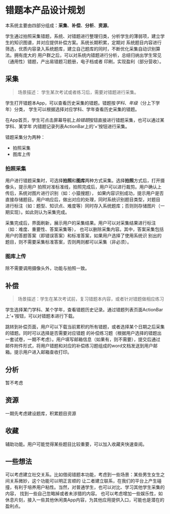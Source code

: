 # 错题本产品设计规划

本系统主要由四部分组成：**采集**、**补偿**、**分析**、**资源**。

学生通过拍照采集错题，系统、对错题进行整理归类，分析学生的薄弱项，建立学生的知识图谱，并对应提供补偿方案。系统长期积累，定期对
系统题目内容进行筛选，优质内容录入系统题库，建立自己题库的同时，不断优化采集自动识别算法。拥有庞大的
用户群之后，可以对系统内错题进行分析，总结归纳出学生常见（通用性）错题，产出易错题习题册，电子档或者
印刷，实现盈利（部分营收）。

## 采集
> 场景描述： 学生某次考试或者练习后，需要对错题进行采集。

学生打开错题本App，可以查看历史采集的错题。错题按*学科*、*年级*（分上下学年）分类，
学生可以根据选择对应学科、学年查看历史采集的错题。

在App首页，学生可点击屏幕导航上*拍错题*按钮直接进行错题采集，也可以通过某学科、某学年
内错题记录列表ActionBar上的‘+’按钮进行采集。

错题采集分为两种：
+ 拍照采集
+ 图库上传
### 拍照采集
用户进行错题采集时，可选择**拍照**和**图库**两种方式采集。选择**拍照**方式后，打开摄像头，提示用户
拍照对准标准线，拍照完成后，用户可以进行裁剪。用户确认上传后，系统对图片进行识别（如：小猿搜题），
如果内容识别成功，提示用户是否直接存储题目。用户响应后，做出对应的处理，同时系统识别题目类型，对题目
进行标注（如：题型、知识点、难度等）同时存入系统题库；否则则存储图片（一期实现）。如此则认为采集完成。

采集完成后，界面刷新，展示用户的采集结果。用户可以对采集结果进行标注（如：难度、重要性、答案采集等），
也可以删除采集内容。其中，答案采集包括用户的答题答案（即错误答案）和标准答案，如果用户选择了使用系统识
别出的题目，则不需要采集标准答案，否则两则都可以采集（非必须）。
### 图库上传
除不需要调用摄像头外，功能与拍照一致。

## 补偿
> 场景描述：学生在某次考试前，复习错题本内容，或者针对错题做相应练习

学生选择某门学科、某个学年，查看错题历史记录。通过错题列表页面ActionBar上‘+’按钮，可以对错题本进行下载。

跳转到补偿页面，用户可以下载当前累积的所有错题，或者选择某个日期之后采集的错题。同时可以选择是否需要对应错题
的补偿练习题（根据用户选择的错题出一套试卷，一期不考虑）。用户填写邮箱信息（如果有，则不需要），提交后通过
邮件附件形式，将用户错题和对应的补偿练习题组成的word文档发送到用户邮箱。提示用户进入邮箱查收打印。

## 分析
暂不考虑

## 资源
一期先考虑建设题库，积累题目资源
## 收藏
辅助功能。用户可能觉得某些题目比较重要，可以加入收藏夹快速查阅。

## 一些想法
可以考虑建立社交关系。比如借阅错题本功能，考虑到一些场景：某些男生女生之间关系微妙，这个功能可以明正言顺的
让二者建立联系，在我们的平台上产生碰撞，有利于培养用户粘性。当然，对普通学生，也可以对比、学习其他学生采集的内容，
找到一些自己忽略掉或者未涉猎的内容。
也可以考虑增加一些娱乐性，如休息片刻，接入一些其他休闲类App内容，为其他应用提供入口，可能也是潜在的盈利点。